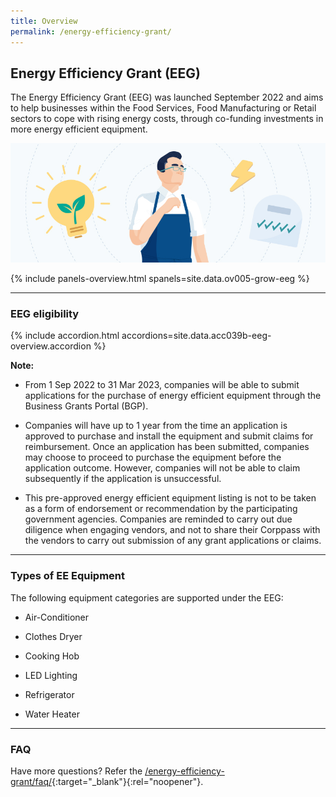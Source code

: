 ```yaml
---
title: Overview
permalink: /energy-efficiency-grant/
---
```


## Energy Efficiency Grant (EEG)

The Energy Efficiency Grant (EEG) was launched September 2022 and aims to help businesses within the Food Services, Food Manufacturing or Retail sectors to cope with rising energy costs, through co-funding investments in more energy efficient equipment.

![Energy Efficiency Grant Overview](/images/grow/eeg/eeg_overview_banner.jpg)

{% include panels-overview.html spanels=site.data.ov005-grow-eeg %}

----

<a name="eeg-eligibility"></a>

### EEG eligibility

{% include accordion.html accordions=site.data.acc039b-eeg-overview.accordion %}

**Note:**
- From 1 Sep 2022 to 31 Mar 2023, companies will be able to submit applications for the purchase of energy efficient equipment through the Business Grants Portal (BGP).

- Companies will have up to 1 year from the time an application is approved to purchase and install the equipment and submit claims for reimbursement. Once an application has been submitted, companies may choose to proceed to purchase the equipment before the application outcome. However, companies will not be able to claim subsequently if the application is unsuccessful.

- This pre-approved energy efficient equipment listing is not to be taken as a form of endorsement or recommendation by the participating government agencies. Companies are reminded to carry out due diligence when engaging vendors, and not to share their Corppass with the vendors to carry out submission of any grant applications or claims.

----

<a name="type-of-eeg-soln"></a>

### Types of EE Equipment

The following equipment categories are supported under the EEG:

- Air-Conditioner

- Clothes Dryer

- Cooking Hob

- LED Lighting

- Refrigerator

- Water Heater

----

<a name="eeg-faq"></a>

### FAQ
Have more questions? Refer the [/energy-efficiency-grant/faq/](){:target="_blank"}{:rel="noopener"}. 


